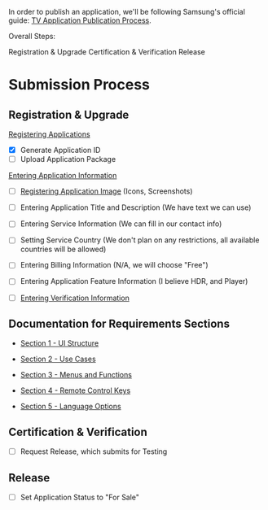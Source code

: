 In order to publish an application, we'll be following Samsung's official guide: [TV Application Publication Process](https://developer.samsung.com/tv-seller-office/guides/applications/tv-app-publication-process.html).

Overall Steps:

Registration & Upgrade
Certification & Verification
Release


# Submission Process

## Registration & Upgrade

[Registering Applications](https://developer.samsung.com/tv-seller-office/guides/applications/registering-application.html)
- [X] Generate Application ID
- [ ] Upload Application Package

[Entering Application Information](https://developer.samsung.com/tv-seller-office/guides/applications/entering-application-information.html)
- [ ] [Registering Application Image](https://developer.samsung.com/tv-seller-office/guides/applications/entering-application-information.html#Registering-Application-Image) (Icons, Screenshots)
- [ ] Entering Application Title and Description (We have text we can use)
- [ ] Entering Service Information (We can fill in our contact info)
- [ ] Setting Service Country (We don't plan on any restrictions, all available countries will be allowed)
- [ ] Entering Billing Information (N/A, we will choose "Free")
- [ ] Entering Application Feature Information (I believe HDR, and Player)
- [ ] [Entering Verification Information](https://developer.samsung.com/tv-seller-office/guides/applications/entering-application-information.html#Entering-Verification-Information)


## Documentation for Requirements Sections

- [Section 1 - UI Structure](/docs/App-UI-Description/1-UI-Structure/README.md)

- [Section 2 - Use Cases](/docs/App-UI-Description/2-Use-Cases/README.md)

- [Section 3 - Menus and Functions](/docs/App-UI-Description/3-Menus-and-Functions/README.md)

- [Section 4 - Remote Control Keys](/docs/App-UI-Description/4-Remote-Control-Keys/README.md)

- [Section 5 - Language Options](/docs/App-UI-Description/5-Language-Options/README.md)

## Certification & Verification

- [ ] Request Release, which submits for Testing

      
## Release

- [ ] Set Application Status to "For Sale"

